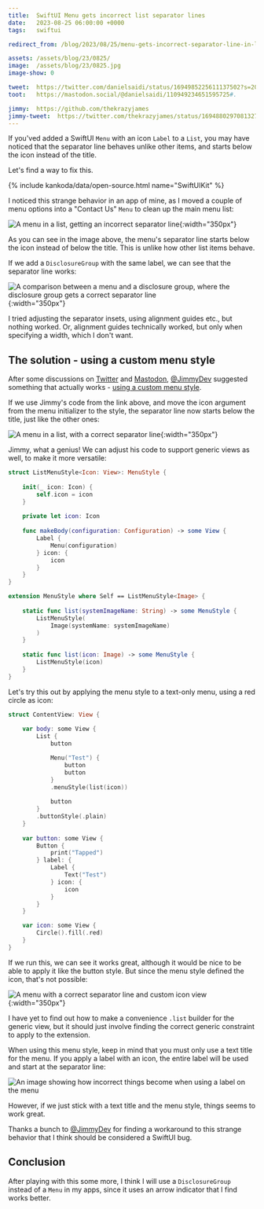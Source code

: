 ```yaml
---
title:  SwiftUI Menu gets incorrect list separator lines
date:   2023-08-25 06:00:00 +0000
tags:   swiftui

redirect_from: /blog/2023/08/25/menu-gets-incorrect-separator-line-in-lists

assets: /assets/blog/23/0825/
image:  /assets/blog/23/0825.jpg
image-show: 0

tweet:  https://twitter.com/danielsaidi/status/1694985225611137502?s=20
toot:   https://mastodon.social/@danielsaidi/110949234651595725#.

jimmy:  https://github.com/thekrazyjames
jimmy-tweet:  https://twitter.com/thekrazyjames/status/1694880297081327651?s=20
---
```


If you'ved added a SwiftUI `Menu` with an icon `Label` to a `List`, you may have noticed that the separator line behaves unlike other items, and starts below the icon instead of the title. 

Let's find a way to fix this.

{% include kankoda/data/open-source.html name="SwiftUIKit" %}

I noticed this strange behavior in an app of mine, as I moved a couple of menu options into a "Contact Us" `Menu` to clean up the main menu list:

![A menu in a list, getting an incorrect separator line]({{page.assets}}menu.jpg){:width="350px"}

As you can see in the image above, the menu's separator line starts below the icon instead of below the title. This is unlike how other list items behave.

If we add a `DisclosureGroup` with the same label, we can see that the separator line works:

![A comparison between a menu and a disclosure group, where the disclosure group gets a correct separator line]({{page.assets}}disclosuregroup.jpg){:width="350px"}

I tried adjusting the separator insets, using alignment guides etc., but nothing worked. Or, alignment guides technically worked, but only when specifying a width, which I don't want.


## The solution - using a custom menu style

After some discussions on [Twitter]({{site.urls.twitter}}) and [Mastodon]({{site.urls.mastodon}}), [@JimmyDev]({{page.jimmy}}) suggested something that actually works - [using a custom menu style]({{page.jimmy-tweet}}).

If we use Jimmy's code from the link above, and move the icon argument from the menu initializer to the style, the separator line now starts below the title, just like the other ones:

![A menu in a list, with a correct separator line]({{page.assets}}menu-fixed.jpg){:width="350px"}

Jimmy, what a genius! We can adjust his code to support generic views as well, to make it more versatile:

```swift
struct ListMenuStyle<Icon: View>: MenuStyle {
    
    init(_ icon: Icon) {
        self.icon = icon
    }
    
    private let icon: Icon
    
    func makeBody(configuration: Configuration) -> some View {
        Label {
            Menu(configuration)
        } icon: {
            icon
        }
    }
}

extension MenuStyle where Self == ListMenuStyle<Image> {
    
    static func list(systemImageName: String) -> some MenuStyle {
        ListMenuStyle(
            Image(systemName: systemImageName)
        )
    }
    
    static func list(icon: Image) -> some MenuStyle {
        ListMenuStyle(icon)
    }
}
```

Let's try this out by applying the menu style to a text-only menu, using a red circle as icon:

```swift
struct ContentView: View {
    
    var body: some View {
        List {
            button

            Menu("Test") {
                button
                button
            }
            .menuStyle(list(icon))
            
            button
        }
        .buttonStyle(.plain)
    }
    
    var button: some View {
        Button {
            print("Tapped")
        } label: { 
            Label {
                Text("Test")
            } icon: {
                icon
            }
        }
    }

    var icon: some View {
        Circle().fill(.red)
    }
}
```

If we run this, we can see it works great, although it would be nice to be able to apply it like the button style. But since the menu style defined the icon, that's not possible:

![A menu with a correct separator line and custom icon view]({{page.assets}}dots.jpg){:width="350px"}

I have yet to find out how to make a convenience `.list` builder for the generic view, but it should just involve finding the correct generic constraint to apply to the extension.

When using this menu style, keep in mind that you must only use a text title for the menu. If you apply a label with an icon, the entire label will be used and start at the separator line:

![An image showing how incorrect things become when using a label on the menu]({{page.assets}}label.jpg)

However, if we just stick with a text title and the menu style, things seems to work great. 

Thanks a bunch to [@JimmyDev]({{page.jimmy}}) for finding a workaround to this strange behavior that I think should be considered a SwiftUI bug.


## Conclusion

After playing with this some more, I think I will use a `DisclosureGroup` instead of a `Menu` in my apps, since it uses an arrow indicator that I find works better.